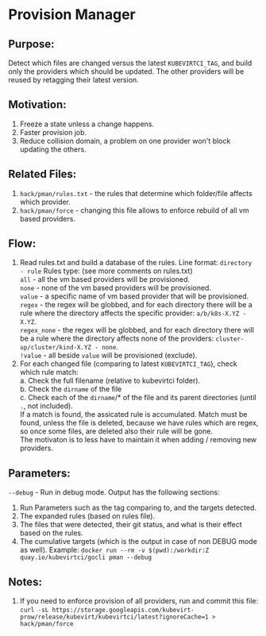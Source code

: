 # Provision Manager

## Purpose:
Detect which files are changed versus the latest `KUBEVIRTCI_TAG`,
and build only the providers which should be updated.
The other providers will be reused by retagging their latest version.

## Motivation:
1. Freeze a state unless a change happens.
2. Faster provision job.
3. Reduce collision domain, a problem on one provider won't block updating the others.

## Related Files:
1. `hack/pman/rules.txt` - the rules that determine which folder/file affects which provider.
2. `hack/pman/force` - changing this file allows to enforce rebuild of all vm based providers.

## Flow:
1. Read rules.txt and build a database of the rules.
Line format: `directory - rule`
Rules type: (see more comments on rules.txt)  
`all` - all the vm based providers will be provisioned.  
`none` - none of the vm based providers will be provisioned.  
`value` - a specific name of vm based provider that will be provisioned.  
`regex` - the regex will be globbed, and for each directory there will be a rule
        where the directory affects the specific provider: `a/b/k8s-X.YZ - X.YZ`.  
`regex_none` - the regex will be globbed, and for each directory there will be a rule
        where the directory affects none of the providers: `cluster-up/cluster/kind-X.YZ - none`.  
`!value` - all beside `value` will be provisioned (exclude).  
2. For each changed file (comparing to latest `KUBEVIRTCI_TAG`), check which rule match:  
a. Check the full filename (relative to kubevirtci folder).  
b. Check the `dirname` of the file  
c. Check each of the `dirname`/* of the file and its parent directories (until `.`, not included).  
If a match is found, the assicated rule is accumulated.
Match must be found, unless the file is deleted,
because we have rules which are regex, so once some files, are deleted also their rule will be gone.  
The motivaton is to less have to maintain it when adding / removing new providers.

## Parameters:
`--debug` - Run in debug mode.
Output has the following sections:
1. Run Parameters such as the tag comparing to, and the targets detected.
2. The expanded rules (based on rules file).
3. The files that were detected, their git status, and what is their effect based on the rules.
4. The cumulative targets (which is the output in case of non DEBUG mode as well).
Example: `docker run --rm -v $(pwd):/workdir:Z quay.io/kubevirtci/gocli pman --debug`

## Notes:
1. If you need to enforce provision of all providers, run and commit this file:
`curl -sL https://storage.googleapis.com/kubevirt-prow/release/kubevirt/kubevirtci/latest?ignoreCache=1 > hack/pman/force`
